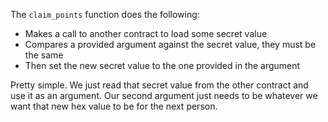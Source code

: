 The `claim_points` function does the following:
- Makes a call to another contract to load some secret value
- Compares a provided argument against the secret value, they must be the same
- Then set the new secret value to the one provided in the argument

Pretty simple. We just read that secret value from the other contract and use it as an argument.
Our second argument just needs to be whatever we want that new hex value to be for the next person.
